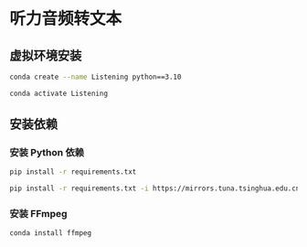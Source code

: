 # 听力音频转文本
## 虚拟环境安装
```bash
conda create --name Listening python==3.10
```
```bash
conda activate Listening
```
## 安装依赖
### 安装 Python 依赖
```bash
pip install -r requirements.txt
```
```bash
pip install -r requirements.txt -i https://mirrors.tuna.tsinghua.edu.cn/pypi/web/simple
```
### 安装 FFmpeg
```
conda install ffmpeg
```